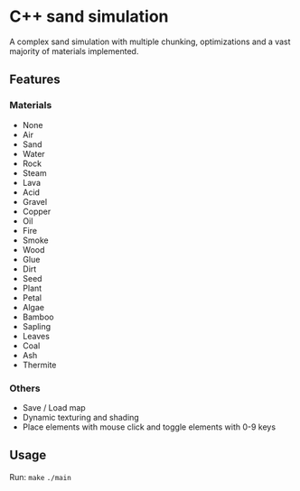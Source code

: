 # C++ sand simulation

A complex sand simulation with multiple chunking, optimizations and a vast majority of materials implemented.

## Features

### Materials

- None
- Air
- Sand
- Water
- Rock
- Steam
- Lava
- Acid
- Gravel
- Copper
- Oil
- Fire
- Smoke
- Wood
- Glue
- Dirt
- Seed
- Plant
- Petal
- Algae
- Bamboo
- Sapling
- Leaves
- Coal
- Ash
- Thermite

### Others

- Save / Load map
- Dynamic texturing and shading
- Place elements with mouse click and toggle elements with 0-9 keys

## Usage

Run:
`make`
`./main`
